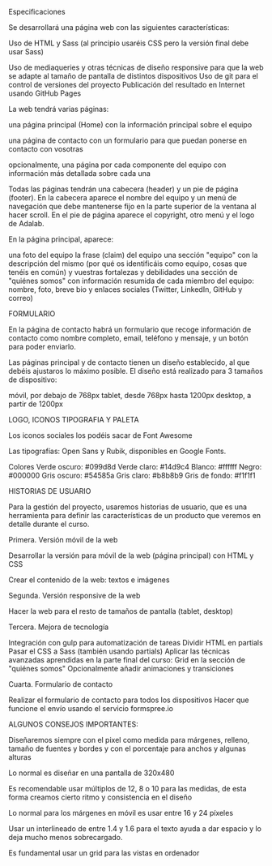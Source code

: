 Especificaciones

Se desarrollará una página web con las siguientes características:

Uso de HTML y Sass (al principio usaréis CSS pero la versión final debe usar Sass)

Uso de mediaqueries y otras técnicas de diseño responsive para que la web se adapte al tamaño de pantalla de distintos dispositivos
Uso de git para el control de versiones del proyecto
Publicación del resultado en Internet usando GitHub Pages

La web tendrá varias páginas:

una página principal (Home) con la información principal sobre el equipo

una página de contacto con un formulario para que puedan ponerse en contacto con vosotras

opcionalmente, una página por cada componente del equipo con información más detallada sobre cada una

Todas las páginas tendrán una cabecera (header) y un pie de página (footer). En la cabecera aparece el nombre del equipo y un menú de navegación que debe mantenerse fijo en la parte superior de la ventana al hacer scroll. En el pie de página aparece el copyright, otro menú y el logo de Adalab.

En la página principal, aparece:

una foto del equipo
la frase (claim) del equipo
una sección "equipo" con la descripción del mismo (por qué os identificáis como equipo, cosas que tenéis en común) y vuestras fortalezas y debilidades
una sección de "quiénes somos" con información resumida de cada miembro del equipo: nombre, foto, breve bio y enlaces sociales (Twitter, LinkedIn, GitHub y correo)

FORMULARIO

En la página de contacto habrá un formulario que recoge información de contacto como nombre completo, email, teléfono y mensaje, y un botón para poder enviarlo.

Las páginas principal y de contacto tienen un diseño establecido, al que debéis ajustaros lo máximo posible. El diseño está realizado para 3 tamaños de dispositivo:

móvil, por debajo de 768px
tablet, desde 768px hasta 1200px
desktop, a partir de 1200px

LOGO, ICONOS TIPOGRAFIA Y PALETA

Los iconos sociales los podéis sacar de Font Awesome

Las tipografías:
Open Sans y Rubik, disponibles en Google Fonts.

Colores
Verde oscuro: #099d8d
Verde claro: #14d9c4
Blanco: #ffffff
Negro: #000000
Gris oscuro: #54585a
Gris claro: #b8b8b9
Gris de fondo: #f1f1f1


HISTORIAS DE USUARIO

Para la gestión del proyecto, usaremos historias de usuario, que es una herramienta para definir las características de un producto que veremos en detalle durante el curso.

Primera. Versión móvil de la web

Desarrollar la versión para móvil de la web (página principal) con HTML y CSS

Crear el contenido de la web: textos e imágenes

Segunda. Versión responsive de la web

Hacer la web para el resto de tamaños de pantalla (tablet, desktop)

Tercera. Mejora de tecnología

Integración con gulp para automatización de tareas
Dividir HTML en partials
Pasar el CSS a Sass (también usando partials)
Aplicar las técnicas avanzadas aprendidas en la parte final del curso:
Grid en la sección de "quiénes somos"
Opcionalmente añadir animaciones y transiciones

Cuarta. Formulario de contacto

Realizar el formulario de contacto para todos los dispositivos
Hacer que funcione el envío usando el servicio formspree.io

ALGUNOS CONSEJOS IMPORTANTES:

Diseñaremos siempre con el pixel como medida para márgenes, relleno, tamaño de fuentes y bordes y con el porcentaje para anchos y algunas alturas

Lo normal es diseñar en una pantalla de 320x480

Es recomendable usar múltiplos de 12, 8 o 10 para las medidas, de esta forma creamos cierto ritmo y consistencia en el diseño

Lo normal para los márgenes en móvil es usar entre 16 y 24 píxeles

Usar un interlineado de entre 1.4 y 1.6 para el texto ayuda a dar espacio y lo deja mucho menos sobrecargado.

Es fundamental usar un grid para las vistas en ordenador